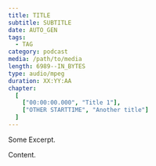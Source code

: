 ```yaml
---
title: TITLE
subtitle: SUBTITLE
date: AUTO_GEN
tags: 
  - TAG
category: podcast
media: /path/to/media
length: 6989--IN_BYTES
type: audio/mpeg
duration: XX:YY:AA
chapter:
  [
    ["00:00:00.000", "Title 1"],
    ["OTHER STARTTIME", "Another title"]
  ]
---
```

Some Excerpt.

<!--more-->

Content.
